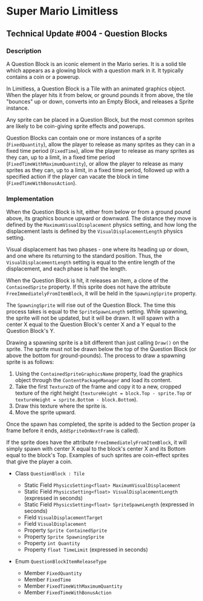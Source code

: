 # Super Mario Limitless

## Technical Update #004 - Question Blocks

### Description

A Question Block is an iconic element in the Mario series. It is a solid tile which appears as a glowing block with a question mark in it. It typically contains a coin or a powerup.

In Limitless, a Question Block is a Tile with an animated graphics object. When the player hits it from below, or ground pounds it from above, the tile "bounces" up or down, converts into an Empty Block, and releases a Sprite instance.

Any sprite can be placed in a Question Block, but the most common sprites are likely to be coin-giving sprite effects and powerups.

Question Blocks can contain one or more instances of a sprite (`FixedQuantity`), allow the player to release as many sprites as they can in a fixed time period (`FixedTime`), allow the player to release as many sprites as they can, up to a limit, in a fixed time period (`FixedTimeWithMaximumQuantity`), or allow the player to release as many sprites as they can, up to a limit, in a fixed time period, followed up with a specified action if the player can vacate the block in time (`FixedTimeWithBonusAction`).

### Implementation

When the Question Block is hit, either from below or from a ground pound above, its graphics bounce upward or downward. The distance they move is defined by the `MaximumVisualDisplacement` physics setting, and how long the displacement lasts is defined by the `VisualDisplacementLength` physics setting.

Visual displacement has two phases - one where its heading up or down, and one where its returning to the standard position. Thus, the `VisualDisplacementLength` setting is equal to the entire length of the displacement, and each phase is half the length.

When the Question Block is hit, it releases an item, a clone of the `ContainedSprite` property. If this sprite does not have the attribute `FreeImmediatelyFromItemBlock`, it will be held in the `SpawningSprite` property.

The `SpawningSprite` will rise out of the Question Block. The time this process takes is equal to the `SpriteSpawnLength` setting. While spawning, the sprite will not be updated, but it will be drawn. It will spawn with a center X equal to the Question Block's center X and a Y equal to the Question Block's Y.

Drawing a spawning sprite is a bit different than just calling `Draw()` on the sprite. The sprite must not be drawn below the top of the Question Block (or above the bottom for ground-pounds). The process to draw a spawning sprite is as follows:

  1. Using the `ContainedSpriteGraphicsName` property, load the graphics object through the `ContentPackageManager` and load its content.
  2. Take the first `Texture2D` of the frame and copy it to a new, cropped texture of the right height (`textureHeight = block.Top - sprite.Top` or `textureHeight = sprite.Bottom - block.Bottom`).
  3. Draw this texture where the sprite is.
  4. Move the sprite upward.
  
Once the spawn has completed, the sprite is added to the Section proper (a frame before it ends, `AddSpriteOnNextFrame` is called).

If the sprite does have the attribute `FreeImmediatelyFromItemBlock`, it will simply spawn with center X equal to the block's center X and its Bottom equal to the block's Top. Examples of such sprites are coin-effect sprites that give the player a coin.

* Class `QuestionBlock : Tile`
  * Static Field `PhysicsSetting<float> MaximumVisualDisplacement`
  * Static Field `PhysicsSetting<float> VisualDisplacementLength` (expressed in seconds)
  * Static Field `PhysicsSetting<float> SpriteSpawnLength` (expressed in seconds)
  * Field `VisualDisplacementTarget`
  * Field `VisualDisplacement`
  * Property `Sprite ContainedSprite`
  * Property `Sprite SpawningSprite`
  * Property `int Quantity`
  * Property `float TimeLimit` (expressed in seconds)
  
* Enum `QuestionBlockItemReleaseType`
  * Member `FixedQuantity`
  * Member `FixedTime`
  * Member `FixedTimeWithMaximumQuantity`
  * Member `FixedTimeWithBonusAction`